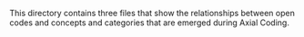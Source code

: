 This directory contains three files that show the relationships between open codes and concepts and categories that are emerged during Axial Coding.
